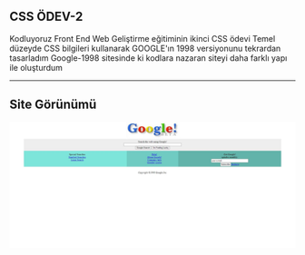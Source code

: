## CSS ÖDEV-2
Kodluyoruz Front End Web Geliştirme eğitiminin ikinci CSS ödevi
Temel düzeyde CSS bilgileri kullanarak GOOGLE'ın 1998 versiyonunu tekrardan tasarladım
Google-1998 sitesinde ki kodlara nazaran siteyi daha farklı yapı ile oluşturdum

------------

## Site Görünümü

<img src=Google-SS.JPG>
